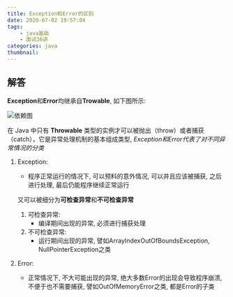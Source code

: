 ```yaml
---
title: Exception和Error的区别
date: 2020-07-02 19:57:04
tags: 
	- java基础
	- 面试36讲
categories: java
thumbnail:
---
```


## 解答

<!--more-->

**Exception**和**Error**均继承自**Trowable**, 如下图所示:

![依赖图](https://i.loli.net/2020/07/02/aIOqAKGJe8yZ9cX.png)

在 Java 中只有 **Throwable** 类型的实例才可以被抛出（throw）或者捕获（catch），它是异常处理机制的基本组成类型, *Exception和Error代表了对不同异常情况的分类*

1. Exception:

   * 程序正常运行的情况下, 可以预料的意外情况, 可以并且应该被捕获, 之后进行处理, 最后仍能程序继续正常运行

   又可以被细分为**可检查异常**和**不可检查异常**

   1. 可检查异常:
      * 编译期间出现的异常, 必须进行捕获处理
   2. 不可检查异常:
      * 运行期间出现的异常, 譬如ArrayIndexOutOfBoundsException, NullPointerException之类

2. Error:

   * 正常情况下, 不大可能出现的异常,  绝大多数Error的出现会导致程序崩溃, 不便于也不需要捕获, 譬如OutOfMemoryError之类, 都是Error的子类



